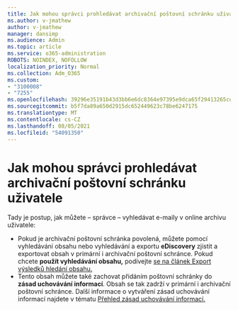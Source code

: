 ```yaml
---
title: Jak mohou správci prohledávat archivační poštovní schránku uživatele
ms.author: v-jmathew
author: v-jmathew
manager: dansimp
ms.audience: Admin
ms.topic: article
ms.service: o365-administration
ROBOTS: NOINDEX, NOFOLLOW
localization_priority: Normal
ms.collection: Adm_O365
ms.custom:
- "3100008"
- "7255"
ms.openlocfilehash: 39296e35191b43d3bb6e6dc8364e97395e9dca65f29413265cd5e7ef8a87828e
ms.sourcegitcommit: b5f7da89a650d2915dc652449623c78be6247175
ms.translationtype: MT
ms.contentlocale: cs-CZ
ms.lasthandoff: 08/05/2021
ms.locfileid: "54091350"
---
```

# <a name="how-admins-can-search-a-users-archive-mailbox"></a>Jak mohou správci prohledávat archivační poštovní schránku uživatele

Tady je postup, jak můžete – správce – vyhledávat e-maily v online archivu uživatele:

* Pokud je archivační poštovní schránka povolená, můžete pomocí vyhledávání obsahu nebo vyhledávání a exportu **eDiscovery** zjistit a exportovat obsah v primární i archivační poštovní schránce.  Pokud chcete **použít vyhledávání obsahu,** podívejte [se na článek Export výsledků hledání obsahu.](https://docs.microsoft.com/office365/securitycompliance/export-search-results)
* Tento obsah můžete také zachovat přidáním poštovní schránky do **zásad uchovávání informací**. Obsah se tak zadrží v primární i archivační poštovní schránce. Další informace o vytváření zásad uchovávání informací najdete v tématu [Přehled zásad uchovávání informací.](https://docs.microsoft.com/office365/securitycompliance/retention-policies)
